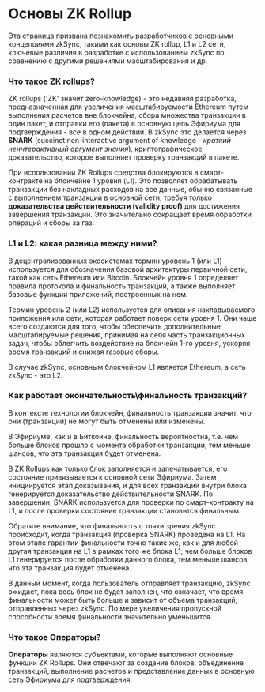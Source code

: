 # Основы ZK Rollup

Эта страница призвана познакомить разработчиков с основными концепциями zkSync, такими как основы ZK rollup, L1 и L2 cети, ключевые различия в разработке с использованием zkSync по сравнению с другими решениями масштабирования и др.

### Что такое ZK rollups? <a href="#what-are-zk-rollups" id="what-are-zk-rollups"></a>

ZK rollups ('ZK' значит zero-knowledge) - это недавняя разработка, предназначенная для увеличения масштабируемости Ethereum путем выполнения расчетов вне блокчейна, сбора множества транзакции в один пакет, и отправки его (пакета) в основную цепь Эфириума для подтверждения - все в одном действии. В zkSync это делается через **SNARK** (succinct non-interactive argument of knowledge - _краткий неинтерактивный аргумент знания_), криптографическое доказательство, которое выполняет проверку транзакций в пакете.

При использовании ZK Rollups средства блокируются в смарт-контракте на блокчейне 1 уровня (L1).  Это позволяет обрабатывать транзакции без накладных расходов на все данные, обычно связанные с выполнением транзакции в основной сети, требуя только **доказательства действительности (validity proof)** для достижения завершения транзакции. Это значительно сокращает время обработки операций и сборы за газ.

### L1 и L2: какая разница между ними? <a href="#l1-and-l2-what-s-the-difference" id="l1-and-l2-what-s-the-difference"></a>

В децентрализованных экосистемах термин уровень 1 (или L1) используется для обозначения базовой архитектуры первичной сети, такой как сеть Ethereum или Bitcoin. Блокчейн уровня 1 определяет правила протокола и финальность транзакций, а также выполняет базовые функции приложений, построенных на нем.&#x20;

Термин уровень 2 (или L2) используется для описания накладываемого приложения или сети, которая работает поверх сети уровня 1. Они чаще всего создаются для того, чтобы обеспечить дополнительные масштабируемые решения, принимая на себя часть транзакционных задач, чтобы облегчить воздействие на блокчейн 1-го уровня, ускоряя время транзакций и снижая газовые сборы.&#x20;

В случае zkSync, основным блокчейном L1 является Ethereum, а сеть zkSync - это L2.

### Как работает окончательность\финальность транзакций? <a href="#how-does-transaction-finality-work" id="how-does-transaction-finality-work"></a>

В контексте технологии блокчейн, финальность транзакции значит, что они (транзакции) не могут быть отменены или изменены.

В Эфириуме, как и в Биткоине, финальность вероятностна, т.е. чем больше блоков прошло с момента обработки транзакции, тем меньше шансов, что эта транзакция будет отменена.

В ZK Rollups как только блок  заполняется и запечатывается, его состояние привязывается к основной сети Эфириума. Затем инициируется этап доказывания, и для всех транзакций внутри блока генерируется доказательство действительности SNARK. По завершении, SNARK используется для проверки по смарт-контракту на L1, и после проверки состояние транзакции становится финальным.

Обратите внимание, что финальность с точки зрения zkSync происходит, когда транзакция (проверка SNARK) проведена на L1. На этом этапе гарантии финальности точно такие же, как и для любой другая транзакция на L1 в рамках того же блока L1; чем больше блоков L1 генерируется после обработки данного блока, тем меньше шансов, что эта транзакция будет отменена.

В данный момент, когда пользователь отправляет транзакцию, zkSync ожидает, пока весь блок не будет заполнен, что означает, что время финальности может быть больше и зависит от объема транзакций, отправленных через zkSync. По мере увеличения пропускной способности время финальности значительно уменьшится.

### Что такое Операторы? <a href="#what-are-operators" id="what-are-operators"></a>

**Операторы** являются субъектами, которые выполняют основные функции ZK Rollups. Они отвечают за создание блоков, объединение транзакций, выполнение расчетов и представление данных в основную сеть Эфириума для подтверждения.
